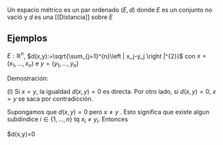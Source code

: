 Un espacio métrico es un par ordenado $(E,d)$ donde $E$ es un conjunto no vació y $d$ es una [[Distancia]] sobre $E$ 

## Ejemplos 

$E:\mathbb{R}^{n}$, $d(x,y):=\sqrt{\sum_{j=1}^{n}\left | x_j-y_j \right |^{2}}$  con $x=(x_1,...,x_n)$ e $y=(y_1,...,y_n)$ 

Demostración:

(l) Si $x=y$, la igualdad $d(x,y)=0$ es directa. Por otro lado, si $d(x,y)=0$, $x=y$ se saca por contradicción.

Supongamos que $d(x,y)=0$ pero $x\neq y$ . Esto significa que existe algun subdindice $i \in \left \{ 1,...,n \right \}$ tq $x_i \neq y_i$. Entonces

$d(x,y)=0 

